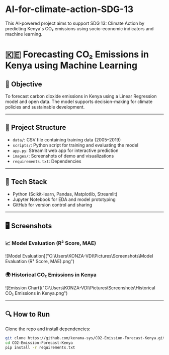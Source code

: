 # AI-for-climate-action-SDG-13
This AI-powered project aims to support SDG 13: Climate Action by predicting Kenya's CO₂ emissions using socio-economic indicators and machine learning.

# 🇰🇪 Forecasting CO₂ Emissions in Kenya using Machine Learning

## 🎯 Objective

To forecast carbon dioxide emissions in Kenya using a Linear Regression model and open data. The model supports decision-making for climate policies and sustainable development.

---

## 📁 Project Structure

- `data/`: CSV file containing training data (2005–2019)
- `scripts/`: Python script for training and evaluating the model
- `app.py`: Streamlit web app for interactive prediction
- `images/`: Screenshots of demo and visualizations
- `requirements.txt`: Dependencies

---

## 🧠 Tech Stack

- Python (Scikit-learn, Pandas, Matplotlib, Streamlit)
- Jupyter Notebook for EDA and model prototyping
- GitHub for version control and sharing

---

## 🖥️ Screenshots

### 📈 Model Evaluation (R² Score, MAE)
![Model Evaluation]("C:\Users\KONZA-VDI\Pictures\Screenshots\Model Evaluation (R² Score, MAE).png")

### 🌍 Historical CO₂ Emissions in Kenya
![Emission Chart]("C:\Users\KONZA-VDI\Pictures\Screenshots\Historical CO₂ Emissions in Kenya.png")

---

## 🔍 How to Run

Clone the repo and install dependencies:

```bash
git clone https://github.com/kerama-sys/CO2-Emission-Forecast-Kenya.git
cd CO2-Emission-Forecast-Kenya
pip install -r requirements.txt
